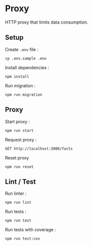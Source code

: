 # Proxy

HTTP proxy that limits data consumption.

## Setup

Create `.env` file :

```
cp .env.sample .env
```

Install dependencies :

```
npm install
```

Run migration :

```
npm run migration
```

## Proxy

Start proxy :

```
npm run start
```

Request proxy :

```
GET http://localhost:3000/facts
```

Reset proxy

```
npm run reset
```

## Lint / Test

Run linter :

```
npm run lint
```

Run tests :

```
npm run test
```

Run tests with coverage :

```
npm run test:cov
```
